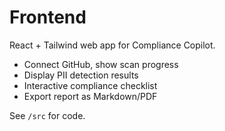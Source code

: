 # Frontend

React + Tailwind web app for Compliance Copilot.

- Connect GitHub, show scan progress
- Display PII detection results
- Interactive compliance checklist
- Export report as Markdown/PDF

See `/src` for code. 